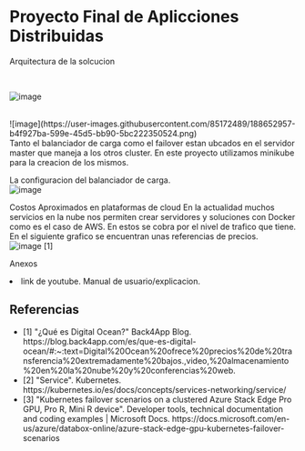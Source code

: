 # Proyecto Final de Aplicciones Distribuidas
Arquitectura de la solcucion

</br>

![image](https://user-images.githubusercontent.com/85172489/188647022-aff7432a-e5f7-4a95-a0a1-5eb8e8c254b8.png)

</br>
![image](https://user-images.githubusercontent.com/85172489/188652957-b4f927ba-599e-45d5-bb90-5bc222350524.png)
</br>
Tanto el balanciador de carga como el failover estan ubcados en el servidor master que maneja a los otros cluster.
En este proyecto utilizamos minikube para la creacion de los mismos.

La configuracion del balanciador de carga.
</br>
![image](https://user-images.githubusercontent.com/85172489/188649301-563a2ccc-b8d4-4d5d-a061-fd7e8150786c.png)
</br>

Costos Aproximados en plataformas de cloud
En la actualidad muchos servicios en la nube nos permiten crear servidores y soluciones con Docker como es el caso de AWS. En estos se cobra por el nivel de trafico que tiene. En el siguiente grafico se encuentran unas referencias de precios.
</br>
![image](https://user-images.githubusercontent.com/85172489/188645231-f0739f12-bec4-4336-bb0b-4e1dc7c058f0.png)
[1]
</br>


Anexos
<li>
  link de youtube. Manual de usuario/explicacion.
</li>




<h2>
  Referencias
</h2>
<ul>
  <li>
    [1] "¿Qué es Digital Ocean?" Back4App Blog. https://blog.back4app.com/es/que-es-digital-ocean/#:~:text=Digital%20Ocean%20ofrece%20precios%20de%20transferencia%20extremadamente%20bajos.,video,%20almacenamiento%20en%20la%20nube%20y%20conferencias%20web.
  </li>
  <li>
    [2] "Service". Kubernetes. https://kubernetes.io/es/docs/concepts/services-networking/service/ 
  </li>
  <li>
    [3] "Kubernetes failover scenarios on a clustered Azure Stack Edge Pro GPU, Pro R, Mini R device". Developer tools, technical documentation and coding examples | Microsoft Docs. https://docs.microsoft.com/en-us/azure/databox-online/azure-stack-edge-gpu-kubernetes-failover-scenarios
  </li>
  
</ul>
